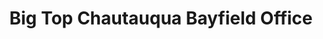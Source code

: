 ---
title: "Big Top Chautauqua Bayfield Office"
url: /bayfield/big-top-chautauqua-bayfield-office/
shop: ticket
---